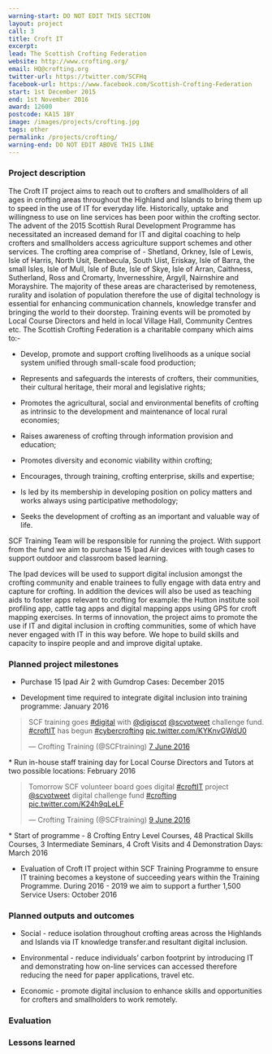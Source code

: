 ```yaml
---
warning-start: DO NOT EDIT THIS SECTION
layout: project
call: 3
title: Croft IT
excerpt:
lead: The Scottish Crofting Federation
website: http://www.crofting.org/
email: HQ@crofting.org
twitter-url: https://twitter.com/SCFHq
facebook-url: https://www.facebook.com/Scottish-Crofting-Federation
start: 1st December 2015
end: 1st November 2016
award: 12600
postcode: KA15 1BY
image: /images/projects/crofting.jpg
tags: other
permalink: /projects/crofting/
warning-end: DO NOT EDIT ABOVE THIS LINE
---
```


### Project description

The Croft IT project aims to reach out to crofters and smallholders of all ages in crofting areas throughout the Highland and Islands to bring them up to speed in the use of IT for everyday life. Historically, uptake and willingness to use on line services has been poor within the crofting sector. The advent of the 2015 Scottish Rural Development Programme has necessitated an increased demand for IT and digital coaching to help crofters and smallholders access agriculture support schemes and other services. The crofting area comprise of - Shetland, Orkney, Isle of Lewis, Isle of Harris, North Usit, Benbecula, South Uist, Eriskay, Isle of Barra, the small Isles, Isle of Mull, Isle of Bute, Isle of Skye, Isle of Arran, Caithness, Sutherland, Ross and Cromarty, Invernesshire, Argyll, Nairnshire and Morayshire. The majority of these areas are characterised by remoteness, rurality and isolation of population therefore the use of digital technology is essential for enhancing communication channels, knowledge transfer and bringing the world to their doorstep. Training events will be promoted by Local Course Directors and held in local Village Hall, Community Centres etc. The Scottish Crofting Federation is a charitable company which aims to:-

* Develop, promote and support crofting livelihoods as a unique social system unified through small-scale food production;

* Represents and safeguards the interests of crofters, their communities, their cultural heritage, their moral and legislative rights;

* Promotes the agricultural, social and environmental benefits of crofting as intrinsic to the development and maintenance of local rural economies;

* Raises awareness of crofting through information provision and education;

* Promotes diversity and economic viability within crofting;

* Encourages, through training, crofting enterprise, skills and expertise;

* Is led by its membership in developing position on policy matters and works always using participative methodology;

* Seeks the development of crofting as an important and valuable way of life.

SCF Training Team will be responsible for running the project. With support from the fund we aim to purchase 15 Ipad Air devices with tough cases to support outdoor and classroom based learning.

The Ipad devices will be used to support digital inclusion amongst the crofting community and enable trainees to fully engage with data entry and capture for crofting. In addition the devices will also be used as teaching aids to foster apps relevant to crofting for example: the Hutton institute soil profiling app, cattle tag apps and digital mapping apps using GPS for croft mapping exercises. In terms of innovation, the project aims to promote the use if IT and digital inclusion in crofting communities, some of which have never engaged with IT in this way before. We hope to build skills and capacity to inspire people and and improve digital uptake.

### Planned project milestones

* Purchase 15 Ipad Air 2 with Gumdrop Cases: December 2015

* Development time required to integrate digital inclusion into training programme: January 2016
<blockquote class="twitter-tweet" data-lang="en-gb"><p lang="en" dir="ltr">SCF training goes <a href="https://twitter.com/hashtag/digital?src=hash">#digital</a> with <a href="https://twitter.com/digiscot">@digiscot</a> <a href="https://twitter.com/scvotweet">@scvotweet</a> challenge fund. <a href="https://twitter.com/hashtag/croftIT?src=hash">#croftIT</a> has begun <a href="https://twitter.com/hashtag/cybercrofting?src=hash">#cybercrofting</a> <a href="https://t.co/KYKnvGWdU0">pic.twitter.com/KYKnvGWdU0</a></p>&mdash; Crofting Training (@SCFtraining) <a href="https://twitter.com/SCFtraining/status/740069131664392192">7 June 2016</a></blockquote>
<script async src="//platform.twitter.com/widgets.js" charset="utf-8"></script>
* Run in-house staff training day for Local Course Directors and Tutors at two possible locations: February 2016
<blockquote class="twitter-tweet" data-lang="en-gb"><p lang="en" dir="ltr">Tomorrow SCF volunteer board goes digital <a href="https://twitter.com/hashtag/croftIT?src=hash">#croftIT</a> project <a href="https://twitter.com/scvotweet">@scvotweet</a> digital challenge fund <a href="https://twitter.com/hashtag/crofting?src=hash">#crofting</a> <a href="https://t.co/K24h9qLeLF">pic.twitter.com/K24h9qLeLF</a></p>&mdash; Crofting Training (@SCFtraining) <a href="https://twitter.com/SCFtraining/status/740844214469185536">9 June 2016</a></blockquote>
<script async src="//platform.twitter.com/widgets.js" charset="utf-8"></script>
* Start of programme - 8 Crofting Entry Level Courses, 48 Practical Skills Courses, 3 Intermediate Seminars, 4 Croft Visits and 4 Demonstration Days: March 2016

* Evaluation of Croft IT project within SCF Training Programme to ensure IT training becomes a keystone of succeeding years within the Training Programme. During 2016 - 2019 we aim to support a further 1,500 Service Users: October 2016


### Planned outputs and outcomes

* Social - reduce isolation throughout crofting areas across the Highlands and Islands via IT knowledge transfer.and resultant digital inclusion.

* Environmental - reduce individuals’ carbon footprint by introducing IT and demonstrating how on-line services can accessed therefore reducing the need for paper applications, travel etc.

* Economic - promote digital inclusion to enhance skills and opportunities for crofters and smallholders to work remotely.


### Evaluation


### Lessons learned



